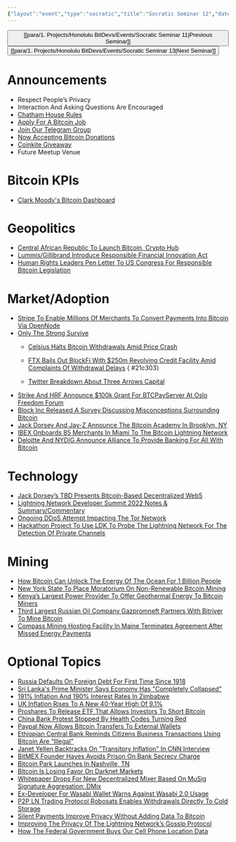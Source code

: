 ```yaml
---
{"layout":"event","type":"socratic","title":"Socratic Seminar 12","date":"2022-06-27","tags":["bitdevs, socratic-12, bitcoin, resource"],"dg-publish":true,"dg-path":"BitDevs/Events/Socratic Seminar 12.md","permalink":"/bit-devs/events/socratic-seminar-12/","dgPassFrontmatter":true,"noteIcon":"3","created":"2022-11-21T22:26:28.386-10:00","updated":"2023-05-12T20:01:29.721-10:00"}
---
```




<button class="obsidian-button previous-seminar">[[para/1. Projects/Honolulu BitDevs/Events/Socratic Seminar 11\|Previous Seminar]]</button> <button class="obsidian-button next-seminar">[[para/1. Projects/Honolulu BitDevs/Events/Socratic Seminar 13\|Next Seminar]]</button> 

# Announcements

- Respect People’s Privacy
- Interaction And Asking Questions Are Encouraged
- [Chatham House Rules](https://www.chathamhouse.org/about-us/chatham-house-rule)
- [Apply For A Bitcoin Job](https://bitcoinerjobs.com/)
- [Join Our Telegram Group](https://t.me/+Uh9gbHO9EHFkZWJh)
- [Now Accepting Bitcoin Donations](https://checkout.opennode.com/p/5dea6b7a-d33c-4fda-b54c-98f092814c7d)
- [Coinkite Giveaway](https://coinkite.com/)
- Future Meetup Venue

# Bitcoin KPIs

- [Clark Moody's Bitcoin Dashboard](https://bitcoin.clarkmoody.com/dashboard/)

# Geopolitics

- [Central African Republic To Launch Bitcoin, Crypto Hub](https://bitcoinmagazine.com/business/central-african-republic-to-launch-bitcoin-crypto-hub)
- [Lummis/Gillibrand Introduce Responsible Financial Innovation Act](https://bitcoinmagazine.com/business/heres-whats-in-senator-lummis-bitcoin-bill)
- [Human Rights Leaders Pen Letter To US Congress For Responsible Bitcoin Legislation](https://bitcoinmagazine.com/legal/human-rights-leaders-write-bitcoin-letter-to-congress)

# Market/Adoption

- [Stripe To Enable Millions Of Merchants To Convert Payments Into Bitcoin Via OpenNode](https://bitcoinmagazine.com/business/stripe-and-opennode-to-release-app-for-bitcoin-payments)
- [Only The Strong Survive](https://www.uncerto.com/only-the-strong-survive)
  - [Celsius Halts Bitcoin Withdrawals Amid Price Crash](https://bitcoinmagazine.com/markets/celsius-halts-bitcoin-withdrawals-what-went-wrong)
  - [FTX Bails Out BlockFi With $250m Revolving Credit Facility Amid Complaints Of Withdrawal Delays](https://nitter.net/BlockFiZac/status/1539216594383028224)
{ #21c303}

  - [Twitter Breakdown About Three Arrows Capital](https://twitter.com/FatManTerra/status/1539974901464895490)
- [Strike And HRF Announce $100k Grant For BTCPayServer At Oslo Freedom Forum](https://nitter.net/BtcpayServer/status/1529065438298120198)
- [Block Inc Released A Survey Discussing Misconceptions Surrounding Bitcoin](https://bitcoinmagazine.com/business/block-and-wakefield-research-release-bitcoin-survey-report)
- [Jack Dorsey And Jay-Z Announce The Bitcoin Academy In Brooklyn, NY](https://www.brooklynpaper.com/marcy-house-residents-jay-z-bitcoin-academy/)
- [IBEX Onboards 85 Merchants In Miami To The Bitcoin Lightning Network](https://bitcoinmagazine.com/business/ibex-onboard-85-merchants-in-miami-to-bitcoin)
- [Deloitte And NYDIG Announce Alliance To Provide Banking For All With Bitcoin](https://www.prnewswire.com/news-releases/deloitte-and-nydig-announce-alliance-to-provide-banking-for-all-with-bitcoin-301571356.html)

# Technology

- [Jack Dorsey’s TBD Presents Bitcoin-Based Decentralized Web5](https://bitcoinmagazine.com/business/jack-dorseys-tbd-presents-bitcoin-based-decentralized-web5)
- [Lightning Network Developer Summit 2022 Notes & Summary/Commentary](https://bitcoinops.org/en/newsletters/2022/06/15/#summary-of-ln-developer-meeting)
- [Ongoing DDoS Attempt Impacting The Tor Network](https://status.torproject.org/issues/2022-06-09-network-ddos)
- [Hackathon Project To Use LDK To Probe The Lightning Network For The Detection Of Private Channels](https://github.com/BitcoinDevShop/hidden-lightning-network)


# Mining

- [How Bitcoin Can Unlock The Energy Of The Ocean For 1 Billion People](https://bitcoinmagazine.com/business/bitcoin-unlocks-ocean-energy)
- [New York State To Place Moratorium On Non-Renewable Bitcoin Mining](https://bitcoinmagazine.com/business/new-york-to-place-moratorium-on-carbon-based-bitcoin-mining)
- [Kenya’s Largest Power Provider To Offer Geothermal Energy To Bitcoin Miners](https://bitcoinmagazine.com/business/kengen-to-provide-geothermal-energy-to-bitcoin-miners-in-kenya)
- [Third Largest Russian Oil Company Gazpromneft Partners With Bitriver To Mine Bitcoin](https://bitcoinmagazine.com/business/gazpromneft-partners-with-bitriver-to-mine-bitcoin)
- [Compass Mining Hosting Facility In Maine Terminates Agreement After Missed Energy Payments](https://twitter.com/dynamicsmining/status/1541262827096358912?s=12&t=X0G0MUtfoi8qErlv3SOlaA)

# Optional Topics

- [Russia Defaults On Foreign Debt For First Time Since 1918](https://www.bbc.com/news/business-61929926)
- [Sri Lanka's Prime Minister Says Economy Has "Completely Collapsed"](https://www.cnn.com/2022/06/23/asia/sri-lanka-economy-collapse-prime-minister-intl-hnk/index.html)
- [191% Inflation And 190% Interest Rates In Zimbabwe](https://twitter.com/gladstein/status/1540766157212332032?s=20&t=WVnbyTD6Pk10__2VDUk4Cw)
- [UK Inflation Rises To A New 40-Year High Of 9.1%](https://twitter.com/BloombergUK/status/1539491204575989761?s=20&t=74md4g3rOXJx2U8eQ85xzg)
- [Proshares To Release ETF That Allows Investors To Short Bitcoin](https://bitcoinmagazine.com/markets/proshares-to-release-short-bitcoin-strategy-etf)
- [China Bank Protest Stopped By Health Codes Turning Red](https://www.reuters.com/world/china/china-bank-protest-stopped-by-health-codes-turning-red-depositors-say-2022-06-14/)
- [Paypal Now Allows Bitcoin Transfers To External Wallets](https://bitcoinmagazine.com/business/paypal-allows-bitcoin-crypto-transfers-to-external-wallets)
- [Ethiopian Central Bank Reminds Citizens Business Transactions Using Bitcoin Are “Illegal”](https://bitcoinmagazine.com/business/bitcoin-transactions-are-illegal-ethiopian-central-bank)
- [Janet Yellen Backtracks On "Transitory Inflation" In CNN Interview](https://www.cnn.com/2022/05/31/politics/treasury-secretary-janet-yellen-inflation-cnntv/index.html)
- [BitMEX Founder Hayes Avoids Prison On Bank Secrecy Charge](https://www.bloomberg.com/news/articles/2022-05-20/bitmex-co-founder-arthur-hayes-sentenced-to-two-years-probation)
- [Bitcoin Park Launches In Nashville, TN](https://twitter.com/ODELL/status/1534884076108275713)
- [Bitcoin Is Losing Favor On Darknet Markets](https://bitcoinmagazine.com/markets/bitcoin-is-losing-favor-on-darknet-markets)
- [Whitepaper Drops For New Decentralized Mixer Based On MuSig Signature Aggregation: DMix](https://fadibarbara.it/papers/dmix.pdf)
- [Ex-Developer For Wasabi Wallet Warns Against Wasabi 2.0 Usage](https://nitter.net/mHaGqnOACyFm0h5/status/1536442355003293700)
- [P2P LN Trading Protocol Robosats Enables Withdrawals Directly To Cold Storage](https://twitter.com/robosats/status/1538498256400965632)
- [Silent Payments Improve Privacy Without Adding Data To Bitcoin](https://bitcoinmagazine.com/technical/silent-payments-improve-privacy-without-bitcoin-data)
- [Improving The Privacy Of The Lightning Network’s Gossip Protocol](https://bitcoinmagazine.com/technical/bitcoin-lightning-gossip-protocol-privacy)
- [How The Federal Government Buys Our Cell Phone Location Data](https://www.eff.org/deeplinks/2022/06/how-federal-government-buys-our-cell-phone-location-data)
